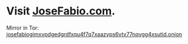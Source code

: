 # Visit [JoseFabio.com](https://josefabio.com).

Mirror in Tor:
[josefabiogimxvpdgedgrdfxqu4f7q7xaazyps6vtv77nqvgg4xsutid.onion](http://josefabiogimxvpdgedgrdfxqu4f7q7xaazyps6vtv77nqvgg4xsutid.onion/)
